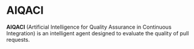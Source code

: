 # AIQACI

**AIQACI** (Artificial Intelligence for Quality Assurance in Continuous Integration) is an intelligent agent designed to evaluate the quality of pull requests.

